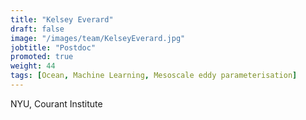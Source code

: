 ```yaml
---
title: "Kelsey Everard"
draft: false
image: "/images/team/KelseyEverard.jpg"
jobtitle: "Postdoc"
promoted: true
weight: 44
tags: [Ocean, Machine Learning, Mesoscale eddy parameterisation]
---
```



NYU, Courant Institute
